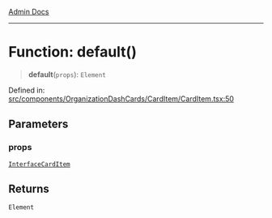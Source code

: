 [Admin Docs](/)

***

# Function: default()

> **default**(`props`): `Element`

Defined in: [src/components/OrganizationDashCards/CardItem/CardItem.tsx:50](https://github.com/PalisadoesFoundation/talawa-admin/blob/main/src/components/OrganizationDashCards/CardItem/CardItem.tsx#L50)

## Parameters

### props

[`InterfaceCardItem`](components\OrganizationDashCards\CardItem\CardItem\README\interfaces\InterfaceCardItem.md)

## Returns

`Element`
